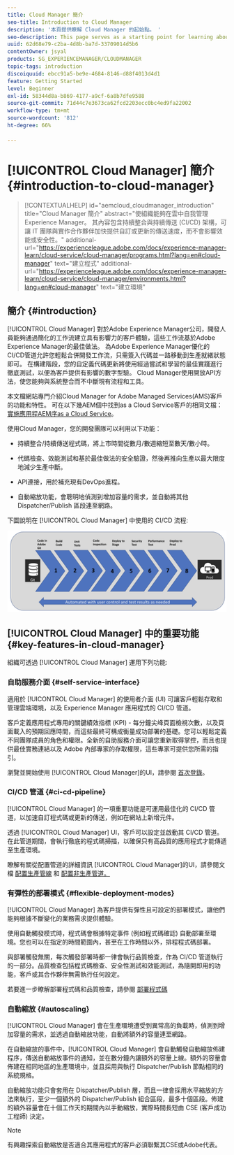 ```yaml
---
title: Cloud Manager 簡介
seo-title: Introduction to Cloud Manager
description: '本頁提供瞭解 Cloud Manager 的起始點。 '
seo-description: This page serves as a starting point for learning about Adobe AEM Cloud Manager and highlights the benefits and key features.
uuid: 62d68e79-c2ba-4d8b-ba7d-33709014d5b6
contentOwner: jsyal
products: SG_EXPERIENCEMANAGER/CLOUDMANAGER
topic-tags: introduction
discoiquuid: ebcc91a5-be9e-4684-8146-d88f4013d4d1
feature: Getting Started
level: Beginner
exl-id: 58344d8a-b869-4177-a9cf-6a8b7dfe9588
source-git-commit: 71d44c7e3673ca62fcd2203ecc0bc4ed9fa22002
workflow-type: tm+mt
source-wordcount: '812'
ht-degree: 66%

---
```


# [!UICONTROL Cloud Manager] 簡介{#introduction-to-cloud-manager}

>[!CONTEXTUALHELP]
>id="aemcloud_cloudmanager_introduction"
>title="Cloud Manager 簡介"
>abstract="使組織能夠在雲中自我管理Experience Manager。 其內容包含持續整合與持續傳送 (CI/CD) 架構，可讓 IT 團隊與實作合作夥伴加快提供自訂或更新的傳送速度，而不會影響效能或安全性。"
>additional-url="https://experienceleague.adobe.com/docs/experience-manager-learn/cloud-service/cloud-manager/programs.html?lang=en#cloud-manager" text="建立程式"
>additional-url="https://experienceleague.adobe.com/docs/experience-manager-learn/cloud-service/cloud-manager/environments.html?lang=en#cloud-manager" text="建立環境"

## 簡介 {#introduction}

[!UICONTROL Cloud Manager] 對於Adobe Experience Manager公司，開發人員能夠通過簡化的工作流建立具有影響力的客戶體驗，這些工作流基於Adobe Experience Manager的最佳做法。 為Adobe Experience Manager優化的CI/CD管道允許您輕鬆合併開發工作流，只需簽入代碼並一路移動到生產就緒狀態即可。 在構建階段，您的自定義代碼更新將使用經過嘗試和學習的最佳實踐進行徹底測試，以便為客戶提供有影響的數字型驗。 Cloud Manager使用開放API方法，使您能夠與系統整合而不中斷現有流程和工具。

本文檔網站專門介紹Cloud Manager for Adobe Managed Services(AMS)客戶的功能和特性。 可在以下幾AEM個中找到as a Cloud Service客戶的相同文檔： [實施應用程AEM序as a Cloud Service](https://experienceleague.adobe.com/docs/experience-manager-cloud-service/implementing/home.html?lang=en)。

使用Cloud Manager，您的開發團隊可以利用以下功能：

* 持續整合/持續傳送程式碼，將上市時間從數月/數週縮短至數天/數小時。

* 代碼檢查、效能測試和基於最佳做法的安全驗證，然後再推向生產以最大限度地減少生產中斷。

* API連接，用於補充現有DevOps進程。

* 自動縮放功能，會聰明地偵測到增加容量的需求，並自動將其他 Dispatcher/Publish 區段連至網路。

下圖說明在 [!UICONTROL Cloud Manager] 中使用的 CI/CD 流程: 

![](assets/screen_shot_2018-05-12at73843pm.png)

## [!UICONTROL Cloud Manager] 中的重要功能  {#key-features-in-cloud-manager}

組織可透過 [!UICONTROL Cloud Manager] 運用下列功能: 

### 自助服務介面 {#self-service-interface}

適用於 [!UICONTROL Cloud Manager] 的使用者介面 (UI) 可讓客戶輕鬆存取和管理雲端環境，以及 Experience Manager 應用程式的 CI/CD 管道。

客戶定義應用程式專用的關鍵績效指標 (KPI) - 每分鐘尖峰頁面檢視次數，以及頁面載入的預期回應時間，而這些最終可構成衡量成功部署的基礎。您可以輕鬆定義不同團隊成員的角色和權限。全新的自助服務介面可讓您重新取得掌控，而且也提供最佳實務連結以及 Adobe 內部專家的存取權限，這些專家可提供您所需的指引。

瀏覽並開始使用 [!UICONTROL Cloud Manager]的UI，請參閱 [首次登錄](https://helpx.adobe.com/experience-manager/cloud-manager/using/first-time-login.html)。

### CI/CD 管道 {#ci-cd-pipeline}

[!UICONTROL Cloud Manager] 的一項重要功能是可運用最佳化的 CI/CD 管道，以加速自訂程式碼或更新的傳送，例如在網站上新增元件。

透過 [!UICONTROL Cloud Manager] UI，客戶可以設定並啟動其 CI/CD 管道。在此管道期間，會執行徹底的程式碼掃描，以確保只有高品質的應用程式才能傳遞至生產環境。

瞭解有關從配置管道的詳細資訊 [!UICONTROL Cloud Manager]的UI，請參閱文檔 [配置生產管線](configuring-production-pipelines.md) 和 [配置非生產管道。](configuring-non-production-pipelines.md)

### 有彈性的部署模式 {#flexible-deployment-modes}

[!UICONTROL Cloud Manager] 為客戶提供有彈性且可設定的部署模式，讓他們能夠根據不斷變化的業務需求提供體驗。

使用自動觸發模式時，程式碼會根據特定事件 (例如程式碼確認) 自動部署至環境。您也可以在指定的時間範圍內，甚至在工作時間以外，排程程式碼部署。

與部署觸發無關，每次觸發部署時都一律會執行品質檢查，作為 CI/CD 管道執行的一部分。品質檢查包括程式碼檢查、安全性測試和效能測試，為隨開即用的功能，客戶或其合作夥伴無需執行任何設定。

若要進一步瞭解部署程式碼和品質檢查，請參閱 [部署程式碼](deploying-code.md)

### 自動縮放 {#autoscaling}

[!UICONTROL Cloud Manager] 會在生產環境遭受到異常高的負載時，偵測到增加容量的需求，並透過自動縮放功能，自動將額外的容量連至網路。

在自動縮放的事件中，[!UICONTROL Cloud Manager] 會自動觸發自動縮放佈建程序，傳送自動縮放事件的通知，並在數分鐘內讓額外的容量上線。額外的容量會佈建在相同地區的生產環境中，並且採用與執行 Dispatcher/Publish 節點相同的系統規格。

自動縮放功能只會套用在 Dispatcher/Publish 層，而且一律會採用水平縮放的方法來執行，至少一個額外的 Dispatcher/Publish 組合區段，最多十個區段。佈建的額外容量會在十個工作天的期間內以手動縮放，實際時間長短由 CSE (客戶成功工程師) 決定。

>[!NOTE]
>有興趣探索自動縮放是否適合其應用程式的客戶必須聯繫其CSE或Adobe代表。
